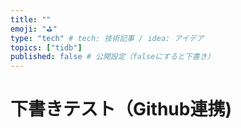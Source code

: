 ```yaml
---
title: ""
emoji: "⛳"
type: "tech" # tech: 技術記事 / idea: アイデア
topics: ["tidb"]
published: false # 公開設定（falseにすると下書き）
---
```


# 下書きテスト（Github連携)
